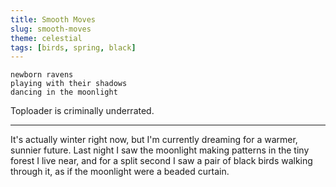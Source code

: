 ```yaml
---
title: Smooth Moves
slug: smooth-moves
theme: celestial
tags: [birds, spring, black]
---
```


```
newborn ravens 
playing with their shadows
dancing in the moonlight
```

Toploader is criminally underrated.

<!--more-->

---

It's actually winter right now, but I'm currently dreaming for a warmer, sunnier future.
Last night I saw the moonlight making patterns in the tiny forest I live near, and for a split second I saw a pair of black birds walking through it, as if the moonlight were a beaded curtain.
